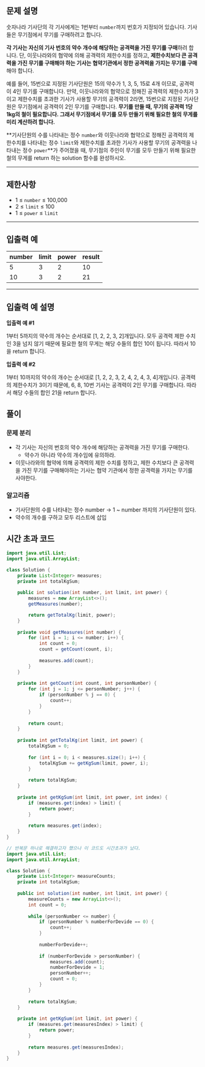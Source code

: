 ## **문제 설명**

숫자나라 기사단의 각 기사에게는 1번부터 `number`까지 번호가 지정되어 있습니다. 기사들은 무기점에서 무기를 구매하려고 합니다.

**각 기사는 자신의 기사 번호의 약수 개수에 해당하는 공격력을 가진 무기를 구매**하려 합니다. 단, 이웃나라와의 협약에 의해 공격력의 제한수치를 정하고, **제한수치보다 큰 공격력을 가진 무기를 구매해야 하는 기사는 협약기관에서 정한 공격력을 가지는 무기를 구매**해야 합니다.

예를 들어, 15번으로 지정된 기사단원은 15의 약수가 1, 3, 5, 15로 4개 이므로, 공격력이 4인 무기를 구매합니다. 만약, 이웃나라와의 협약으로 정해진 공격력의 제한수치가 3이고 제한수치를 초과한 기사가 사용할 무기의 공격력이 2라면, 15번으로 지정된 기사단원은 무기점에서 공격력이 2인 무기를 구매합니다. **무기를 만들 때, 무기의 공격력 1당 1kg의 철이 필요합니다. 그래서 무기점에서 무기를 모두 만들기 위해 필요한 철의 무게를 미리 계산하려 합니다.**

**기사단원의 수를 나타내는 정수 `number`와 이웃나라와 협약으로 정해진 공격력의 제한수치를 나타내는 정수 `limit`와 제한수치를 초과한 기사가 사용할 무기의 공격력을 나타내는 정수 `power`**가 주어졌을 때, 무기점의 주인이 무기를 모두 만들기 위해 필요한 철의 무게를 return 하는 solution 함수를 완성하시오.

---

## 제한사항

- 1 ≤ `number` ≤ 100,000
- 2 ≤ `limit` ≤ 100
- 1 ≤ `power` ≤ `limit`

---

## 입출력 예

| number | limit | power | result |
| --- | --- | --- | --- |
| 5 | 3 | 2 | 10 |
| 10 | 3 | 2 | 21 |

---

## 입출력 예 설명

**입출력 예 #1**

1부터 5까지의 약수의 개수는 순서대로 [1, 2, 2, 3, 2]개입니다. 모두 공격력 제한 수치인 3을 넘지 않기 때문에 필요한 철의 무게는 해당 수들의 합인 10이 됩니다. 따라서 10을 return 합니다.

**입출력 예 #2**

1부터 10까지의 약수의 개수는 순서대로 [1, 2, 2, 3, 2, 4, 2, 4, 3, 4]개입니다. 공격력의 제한수치가 3이기 때문에, 6, 8, 10번 기사는 공격력이 2인 무기를 구매합니다. 따라서 해당 수들의 합인 21을 return 합니다.

## 풀이

### 문제 분리

- 각 기사는 자신의 번호의 약수 개수에 해당하는 공격력을 가진 무기를 구매한다.
    - 약수가 아니라 약수의 개수임에 유의하라.
- 이웃나라와의 협약에 의해 공격력의 제한 수치를 정하고, 제한 수치보다 큰 공격력을 가진 무기를 구매해야하는 기사는 협약 기관에서 정한 공격력을 가지는 무기를 사야한다.

### 알고리즘

- 기사단원의 수를 나타내는 정수 number → 1 ~ number 까지의 기사단원이 있다.
- 약수의 개수를 구하고 모두 리스트에 삽입

## 시간 초과 코드

```java
import java.util.List;
import java.util.ArrayList;

class Solution {
    private List<Integer> measures;
    private int totalKgSum;
    
    public int solution(int number, int limit, int power) {
        measures = new ArrayList<>();
        getMeasures(number);

        return getTotalKg(limit, power);
    }
    
    private void getMeasures(int number) {
        for (int i = 1; i <= number; i++) {
            int count = 0;
            count = getCount(count, i);
            
            measures.add(count);
        }
    }
    
    private int getCount(int count, int personNumber) {
        for (int j = 1; j <= personNumber; j++) {
            if (personNumber % j == 0) {
                count++;
            }
        }
        
        return count;
    }
    
    private int getTotalKg(int limit, int power) {
        totalKgSum = 0;
        
        for (int i = 0; i < measures.size(); i++) {
            totalKgSum += getKgSum(limit, power, i);
        }
        
        return totalKgSum;
    }
    
    private int getKgSum(int limit, int power, int index) {
        if (measures.get(index) > limit) {
            return power;
        }
        
        return measures.get(index);
    }
}

// 반복문 하나로 해결하고자 했으나 이 코드도 시간초과가 났다.
import java.util.List;
import java.util.ArrayList;

class Solution {
    private List<Integer> measureCounts;
    private int totalKgSum;
    
    public int solution(int number, int limit, int power) {
        measureCounts = new ArrayList<>();
        int count = 0;
        
        while (personNumber <= number) {
            if (personNumber % numberForDevide == 0) {
                count++;
            }
            
            numberForDevide++;
            
            if (numberForDevide > personNumber) {
                measures.add(count);
                numberForDevide = 1;
                personNumber++;
                count = 0;
            }
        }
        
        return totalKgSum;
    }
    
    private int getKgSum(int limit, int power) {
        if (measures.get(measuresIndex) > limit) {
            return power;
        }
        
        return measures.get(measuresIndex);
    }
}
```